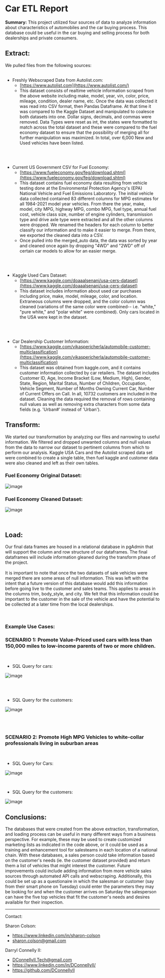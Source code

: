 # **Car ETL Report**

**Summary:** This project utilized four sources of data to analyze information about characteristics of automobiles and the car buying process. This database could be useful in the car buying and selling process for both dealerships and private consumers.

## **Extract:**

We pulled files from the following sources:
<br>
<br>

- Freshly Webscraped Data from Autolist.com:
  - [https://www.autolist.com](https://www.autolist.com/)
  - This dataset consists of realtime vehicle information scraped from the above website including make, model, year, vin, color, price, mileage, condition, dealer name, etc. Once the data was collected it was read into CSV format, then Pandas Dataframe. At that time it was compared to the Kaggle Dataset and manipulated to coalesce both datasets into one. Dollar signs, decimals, and commas were removed. Data Types were reset as int, the states were formatted to match across the total dataset and these were compared to the fuel economy dataset to ensure that the possibility of merging all for further manipulation was maximized. In total, over 6,000 New and Used vehicles have been listed. 
<br>
<br>

- Current US Government CSV for Fuel Economy:
  - [https://www.fueleconomy.gov/feg/download.shtml](https://www.fueleconomy.gov/feg/download.shtml)
  - This dataset contains fuel economy data resulting from vehicle testing done at the Environmental Protection Agency&#39;s (EPA) National Vehicle and Fuel Emissions Laboratory. The initial vehicle data collected contained 83 different columns for MPG estimates for all 1984-2021 model year vehicles. From there the year, make, model, city MPG, highway MPG, combo MPG, fuel type, annual fuel cost, vehicle class size, number of engine cylinders, transmission type and drive axle type were extracted and all the other columns were dropped. We renamed the headers for each column to better classify our information and to make it easier to merge. From there, we exported the cleaned data into a CSV.
  - Once pulled into the merged\_auto data, the data was sorted by year and cleaned once again by dropping &quot;4WD&quot; and &quot;2WD&quot; off of certain car models to allow for an easier merge.
<br>
<br>

- Kaggle Used Cars Dataset:
  - [https://www.kaggle.com/doaaalsenani/usa-cers-dataset](https://www.kaggle.com/doaaalsenani/usa-cers-dataset)
  - This dataset includes information about used car purchases including price, make, model, mileage, color, and location. Extraneous columns were dropped, and the color column was cleaned (variations of the same color were combined-- i.e. &quot;white,&quot; &quot;pure white,&quot; and &quot;polar white&quot; were combined). Only cars located in the USA were kept in the dataset.
<br>
<br>

- Car Dealership Customer Information:
  - [https://www.kaggle.com/vikaspericherla/automobile-customer-multiclassification](https://www.kaggle.com/vikaspericherla/automobile-customer-multiclassification)
  - This dataset was obtained from kaggle.com, and it contains customer information collected by car retailers. The dataset includes Customer ID, Age, Income Bracket (Low, Medium, High), Gender, State, Region, Marital Status, Number of Children, Occupation, Vehicle Segment, Number of Months Owning Current Car, Number of Current Offers on Call. In all, 10732 customers are included in the dataset. Cleaning the data required the removal of rows containing null values as well as removing extra characters from some data fields (e.g. &#39;Urban#&#39; instead of &#39;Urban&#39;).

## **Transform:**

We started our transformation by analyzing our files and narrowing to useful information. We filtered and dropped unwanted columns and null values from the data to narrow our dataset to pertinent columns from which to perform our analysis. Kaggle USA Cars and the Autolist scraped data set were combined to create a single table, then fuel kaggle and customer data were also cleaned and left as their own tables.

### **Fuel Economy Original Dataset:**

![image](https://user-images.githubusercontent.com/83737584/133689144-642cb8d8-046f-4223-8c32-5bc9988f17e4.png)

### **Fuel Economy Cleaned Dataset:**

![image](https://user-images.githubusercontent.com/83737584/133689225-5fd50e96-f8e9-4141-a53b-294ade00de13.png)

<br>

## **Load:**

Our final data frames are housed in a relational database in pgAdmin that will support the column and row structure of our dataframes. The final dataframes will include information gleaned during the transform phase of the project.
<br>
<br>
It is important to note that once the two datasets of sale vehicles were merged there are some areas of null information. This was left with the intent that a future version of this database would add this information before going live to the customer and sales teams. This applies to areas in the columns trim, body_style, and city. We felt that this information could be important to the customer in the sale of the vehicle and have the potential to be collected at a later time from the local dealerships. 

<br>

### **Example Use Cases:**

### SCENARIO 1: Promote Value-Priced used cars with less than 150,000 miles to low-income parents of two or more children.
<br>

* SQL Query for cars:

![image](https://user-images.githubusercontent.com/83737584/133689637-c50fed5e-966e-44a7-ab87-61388e267a94.png)

<br>
<br>

* SQL Query for the customers:

![image](https://user-images.githubusercontent.com/83737584/133691562-e5ffe2ff-c911-4a99-8572-32a2bfdcd126.png)

<br>
<br>

### SCENARIO 2: Promote High MPG Vehicles to white-collar professionals living in suburban areas
<br>

* SQL Query for Cars:

![image](https://user-images.githubusercontent.com/83737584/133689706-2417f291-bbfc-497c-a27f-9943aaac0ca0.png)

<br>

* SQL Query for the customers:

![image](https://user-images.githubusercontent.com/83737584/133691601-bebc501c-c03f-48a0-9cad-0235fddeb37c.png)

## Conclusions:

The databases that were created from the above extraction, transformation, and loading process can be useful in many different ways from a business perspective. For example, these may be used to create customized marketing lists as indicated in the code above, or it could be used as a training and enhancement tool for salesteams in each location of a national chain. With these databases, a sales person could take information based on the customer's needs (ie. the customer dataset provided) and return them a list of vehicles that might interest the customer. Future improvements could include adding information from more vehicle sales sources through automated API calls and webscraping. Additionally, this could be set up as a questionaire in which the salesman or customer (say from their smart phone on Tuesday) could enter the parameters they may be looking for and when the customer arrives on Saturday the salesperson can have the five top vehicles that fit the customer's needs and desires available for their inspection. 

<hr>

Contact:

Sharon Colson:
* https://www.linkedin.com/in/sharon-colson
* sharon.colson@gmail.com

Darryl Connelly II:
* DConnellyII.Tech@gmail.com
* https://www.linkedin.com/in/DConnellyII/
* https://github.com/DConnellyII
